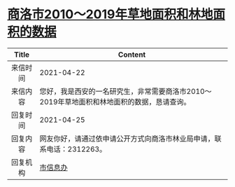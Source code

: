 # <a href="http://www.shangluo.gov.cn/zmhd/ldxxxx.jsp?urltype=leadermail.LeaderMailContentUrl&wbtreeid=1112&leadermailid=7178">商洛市2010～2019年草地面积和林地面积的数据</a>
| Title |                      Content                       |
|:-----:|----------------------------------------------------|
| 来信时间  | 2021-04-22                                         |
| 来信内容  | 您好，我是西安的一名研究生，非常需要商洛市2010～2019年草地面积和林地面积的数据，恳请查询。  |
| 回复时间  | 2021-04-25                                         |
| 回复内容  | 网友你好，请通过依申请公开方式向商洛市林业局申请，联系电话：2312263。             |
| 回复机构  | <a href="../../category/agencies/市信息办.md">市信息办</a> |